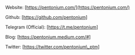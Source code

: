 Website: [https://pentonium.com/](https://pentonium.com/)

Github: [https://github.com/pentonium]

Telegram (Official): [https://t.me/pentonium]

Blog: [https://pentonium.medium.com/#]

Twitter: [https://twitter.com/pentonium\_ptm]
